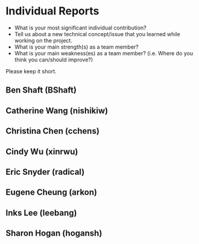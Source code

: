 # Individual Reports

- What is your most significant individual contribution?
- Tell us about a new technical concept/issue that you learned while working on the project.
- What is your main strength(s) as a team member?
- What is your main weakness(es) as a team member? (i.e. Where do you think you can/should improve?)

Please keep it short.

## Ben Shaft (BShaft)

## Catherine Wang (nishikiw)

## Christina Chen (cchens)

## Cindy Wu (xinrwu)

## Eric Snyder (radical)

## Eugene Cheung (arkon)

## Inks Lee (leebang)

## Sharon Hogan (hogansh)
